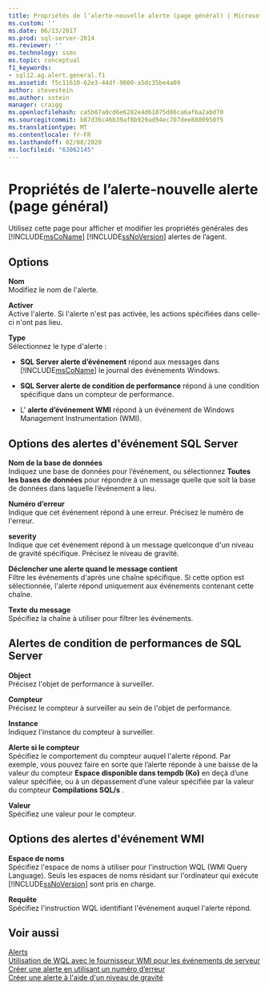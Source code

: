 ```yaml
---
title: Propriétés de l’alerte-nouvelle alerte (page général) | Microsoft Docs
ms.custom: ''
ms.date: 06/13/2017
ms.prod: sql-server-2014
ms.reviewer: ''
ms.technology: ssms
ms.topic: conceptual
f1_keywords:
- sql12.ag.alert.general.f1
ms.assetid: f5c11610-62e3-44df-9800-a5dc35be4a09
author: stevestein
ms.author: sstein
manager: craigg
ms.openlocfilehash: ca5b07a0cd6e6282e4d61075d86ca6af6a2abd70
ms.sourcegitcommit: b87d36c46b39af8b929ad94ec707dee8800950f5
ms.translationtype: MT
ms.contentlocale: fr-FR
ms.lasthandoff: 02/08/2020
ms.locfileid: "63062145"
---
```

# <a name="alert-properties-new-alert-general-page"></a>Propriétés de l’alerte-nouvelle alerte (page général)
  Utilisez cette page pour afficher et modifier les propriétés générales des [!INCLUDE[msCoName](../../includes/msconame-md.md)] [!INCLUDE[ssNoVersion](../../includes/ssnoversion-md.md)] alertes de l’agent.  
  
## <a name="options"></a>Options  
 **Nom**  
 Modifiez le nom de l'alerte.  
  
 **Activer**  
 Active l'alerte. Si l'alerte n'est pas activée, les actions spécifiées dans celle-ci n'ont pas lieu.  
  
 **Type**  
 Sélectionnez le type d'alerte :  
  
-   **SQL Server alerte d’événement** répond aux messages dans [!INCLUDE[msCoName](../../includes/msconame-md.md)] le journal des événements Windows.  
  
-   **SQL Server alerte de condition de performance** répond à une condition spécifique dans un compteur de performance.  
  
-   L' **alerte d’événement WMI** répond à un événement de Windows Management Instrumentation (WMI).  
  
## <a name="sql-server-event-alert-options"></a>Options des alertes d'événement SQL Server  
 **Nom de la base de données**  
 Indiquez une base de données pour l’événement, ou sélectionnez **Toutes les bases de données** pour répondre à un message quelle que soit la base de données dans laquelle l’événement a lieu.  
  
 **Numéro d’erreur**  
 Indique que cet événement répond à une erreur. Précisez le numéro de l'erreur.  
  
 **severity**  
 Indique que cet événement répond à un message quelconque d'un niveau de gravité spécifique. Précisez le niveau de gravité.  
  
 **Déclencher une alerte quand le message contient**  
 Filtre les événements d'après une chaîne spécifique. Si cette option est sélectionnée, l'alerte répond uniquement aux événements contenant cette chaîne.  
  
 **Texte du message**  
 Spécifiez la chaîne à utiliser pour filtrer les événements.  
  
## <a name="sql-server-performance-condition-alerts"></a>Alertes de condition de performances de SQL Server  
 **Object**  
 Précisez l'objet de performance à surveiller.  
  
 **Compteur**  
 Précisez le compteur à surveiller au sein de l'objet de performance.  
  
 **Instance**  
 Indiquez l'instance du compteur à surveiller.  
  
 **Alerte si le compteur**  
 Spécifiez le comportement du compteur auquel l'alerte répond. Par exemple, vous pouvez faire en sorte que l’alerte réponde à une baisse de la valeur du compteur **Espace disponible dans tempdb (Ko)** en deçà d’une valeur spécifiée, ou à un dépassement d’une valeur spécifiée par la valeur du compteur **Compilations SQL/s** .  
  
 **Valeur**  
 Spécifiez une valeur pour le compteur.  
  
## <a name="wmi-event-alert-options"></a>Options des alertes d'événement WMI  
 **Espace de noms**  
 Spécifiez l'espace de noms à utiliser pour l'instruction WQL (WMI Query Language). Seuls les espaces de noms résidant sur l'ordinateur qui exécute [!INCLUDE[ssNoVersion](../../includes/ssnoversion-md.md)] sont pris en charge.  
  
 **Requête**  
 Spécifiez l'instruction WQL identifiant l'événement auquel l'alerte répond.  
  
## <a name="see-also"></a>Voir aussi  
 [Alerts](alerts.md)   
 [Utilisation de WQL avec le fournisseur WMI pour les événements de serveur](../../relational-databases/wmi-provider-server-events/using-wql-with-the-wmi-provider-for-server-events.md)   
 [Créer une alerte en utilisant un numéro d’erreur](create-an-alert-using-an-error-number.md)   
 [Créer une alerte à l'aide d'un niveau de gravité](create-an-alert-using-severity-level.md)  
  
  
